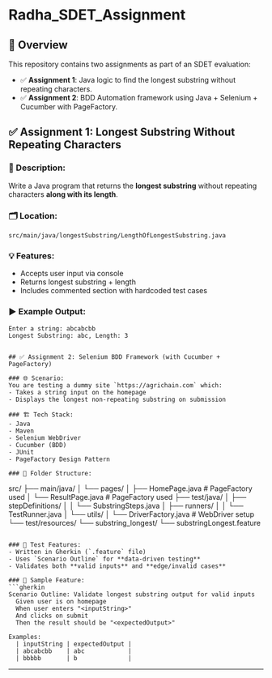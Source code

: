 # Radha_SDET_Assignment
## 📌 Overview
This repository contains two assignments as part of an SDET evaluation:

- ✅ **Assignment 1**: Java logic to find the longest substring without repeating characters.
- ✅ **Assignment 2**: BDD Automation framework using Java + Selenium + Cucumber with PageFactory.

## ✅ Assignment 1: Longest Substring Without Repeating Characters

### 🔧 Description:
Write a Java program that returns the **longest substring** without repeating characters **along with its length**.

### 🗂 Location:
```
src/main/java/longestSubstring/LengthOfLongestSubstring.java
```

### 💡 Features:
- Accepts user input via console
- Returns longest substring + length
- Includes commented section with hardcoded test cases

### ▶️ Example Output:
```
Enter a string: abcabcbb
Longest Substring: abc, Length: 3


## ✅ Assignment 2: Selenium BDD Framework (with Cucumber + PageFactory)

### 🌐 Scenario:
You are testing a dummy site `https://agrichain.com` which:
- Takes a string input on the homepage
- Displays the longest non-repeating substring on submission

### 🏗 Tech Stack:
- Java
- Maven
- Selenium WebDriver
- Cucumber (BDD)
- JUnit
- PageFactory Design Pattern

### 📁 Folder Structure:
```
src/
├── main/java/
│   └── pages/
│       ├── HomePage.java         # PageFactory used
│       └── ResultPage.java       # PageFactory used
├── test/java/
│   ├── stepDefinitions/
│   │   └── SubstringSteps.java
│   ├── runners/
│   │   └── TestRunner.java
│   └── utils/
│       └── DriverFactory.java    # WebDriver setup
└── test/resources/
    └── substring_longest/
        └── substringLongest.feature
```

### 🧪 Test Features:
- Written in Gherkin (`.feature` file)
- Uses `Scenario Outline` for **data-driven testing**
- Validates both **valid inputs** and **edge/invalid cases**

### 📝 Sample Feature:
```gherkin
Scenario Outline: Validate longest substring output for valid inputs
  Given user is on homepage
  When user enters "<inputString>"
  And clicks on submit
  Then the result should be "<expectedOutput>"

Examples:
  | inputString | expectedOutput |
  | abcabcbb    | abc            |
  | bbbbb       | b              |
```

---




